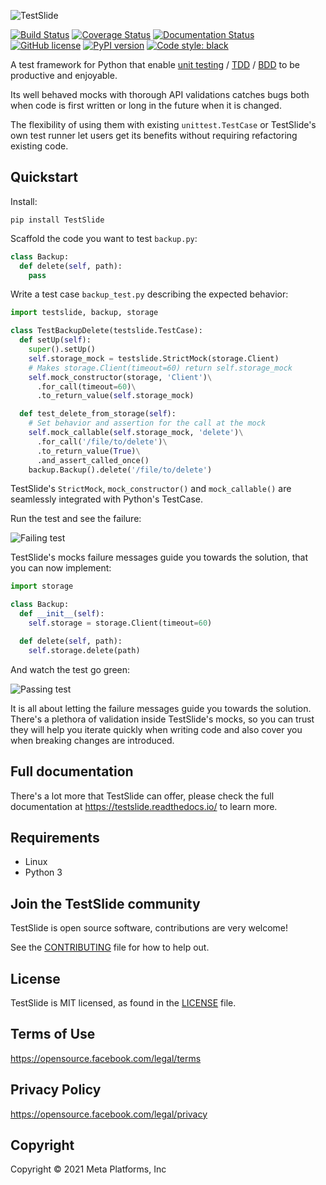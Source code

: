 ![TestSlide](./docs/testslide_logo.png)

[![Build Status](https://github.com/facebook/TestSlide/workflows/CI/badge.svg)](https://github.com/facebook/TestSlide/actions?query=workflow%3ACI)
[![Coverage Status](https://coveralls.io/repos/github/facebook/TestSlide/badge.svg?branch=main)](https://coveralls.io/github/facebook/TestSlide?branch=main)
[![Documentation Status](https://readthedocs.org/projects/testslide/badge/?version=main)](https://testslide.readthedocs.io/en/main/?badge=main)
[![GitHub license](https://img.shields.io/badge/license-MIT-blue.svg)](LICENSE)
[![PyPI version](https://badge.fury.io/py/TestSlide.svg)](https://badge.fury.io/py/TestSlide)
[![Code style: black](https://img.shields.io/badge/code%20style-black-000000.svg)](https://github.com/ambv/black)

A test framework for Python that enable [unit testing](https://docs.python.org/3/library/unittest.html) / [TDD](https://en.wikipedia.org/wiki/Test-driven_development) / [BDD](https://en.wikipedia.org/wiki/Behavior-driven_development) to be productive and enjoyable.

Its well behaved mocks with thorough API validations catches bugs both when code is first written or long in the future when it is changed.

The flexibility of using them with existing `unittest.TestCase` or TestSlide's own test runner let users get its benefits without requiring refactoring existing code.

## Quickstart

Install:

```
pip install TestSlide
```

Scaffold the code you want to test `backup.py`:

```python
class Backup:
  def delete(self, path):
    pass
```

Write a test case `backup_test.py` describing the expected behavior:

```python
import testslide, backup, storage

class TestBackupDelete(testslide.TestCase):
  def setUp(self):
    super().setUp()
    self.storage_mock = testslide.StrictMock(storage.Client)
    # Makes storage.Client(timeout=60) return self.storage_mock
    self.mock_constructor(storage, 'Client')\
      .for_call(timeout=60)\
      .to_return_value(self.storage_mock)

  def test_delete_from_storage(self):
    # Set behavior and assertion for the call at the mock
    self.mock_callable(self.storage_mock, 'delete')\
      .for_call('/file/to/delete')\
      .to_return_value(True)\
      .and_assert_called_once()
    backup.Backup().delete('/file/to/delete')
```

TestSlide's `StrictMock`, `mock_constructor()` and `mock_callable()` are seamlessly integrated with Python's TestCase.

Run the test and see the failure:

![Failing test](https://raw.githubusercontent.com/facebook/TestSlide/main/docs/test_fail.png)

TestSlide's mocks failure messages guide you towards the solution, that you can now implement:

```python
import storage

class Backup:
  def __init__(self):
    self.storage = storage.Client(timeout=60)

  def delete(self, path):
    self.storage.delete(path)
```

And watch the test go green:

![Passing test](https://raw.githubusercontent.com/facebook/TestSlide/main/docs/test_pass.png)

It is all about letting the failure messages guide you towards the solution. There's a plethora of validation inside TestSlide's mocks, so you can trust they will help you iterate quickly when writing code and also cover you when breaking changes are introduced.

## Full documentation

There's a lot more that TestSlide can offer, please check the full documentation at https://testslide.readthedocs.io/ to learn more.

## Requirements

* Linux
* Python 3

## Join the TestSlide community

TestSlide is open source software, contributions are very welcome!

See the [CONTRIBUTING](CONTRIBUTING.md) file for how to help out.

## License

TestSlide is MIT licensed, as found in the [LICENSE](LICENSE) file.


## Terms of Use

https://opensource.facebook.com/legal/terms


## Privacy Policy

https://opensource.facebook.com/legal/privacy

## Copyright

Copyright © 2021 Meta Platforms, Inc
